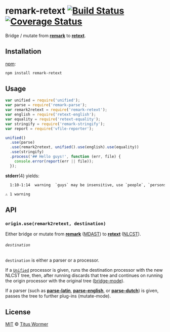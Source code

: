 # remark-retext [![Build Status][travis-badge]][travis] [![Coverage Status][codecov-badge]][codecov]

Bridge / mutate from [**remark**][remark] to [**retext**][retext].

## Installation

[npm][]:

```bash
npm install remark-retext
```

## Usage

```javascript
var unified = require('unified');
var parse = require('remark-parse');
var remark2retext = require('remark-retext');
var english = require('retext-english');
var equality = require('retext-equality');
var stringify = require('remark-stringify');
var report = require('vfile-reporter');

unified()
  .use(parse)
  .use(remark2retext, unified().use(english).use(equality))
  .use(stringify)
  .process('## Hello guys!', function (err, file) {
    console.error(report(err || file));
  });
```

**stderr**(4) yields:

```txt
  1:10-1:14  warning  `guys` may be insensitive, use `people`, `persons`, `folks` instead  gals-men  retext-equality

⚠ 1 warning
```

## API

### `origin.use(remark2retext, destination)`

Either bridge or mutate from [**remark**][remark] ([MDAST][]) to
[**retext**][retext] ([NLCST][]).

###### `destination`

`destination` is either a parser or a processor.

If a [`Unified`][processor] processor is given, runs the destination
processor with the new NLCST tree, then, after running discards that
tree and continues on running the origin processor with the original
tree ([bridge-mode][bridge]).

If a parser (such as [**parse-latin**][latin], [**parse-english**][english],
or [**parse-dutch**][dutch]) is given, passes the tree to further
plug-ins (mutate-mode).

## License

[MIT][license] © [Titus Wormer][author]

<!-- Definitions -->

[travis-badge]: https://img.shields.io/travis/wooorm/remark-retext.svg

[travis]: https://travis-ci.org/wooorm/remark-retext

[codecov-badge]: https://img.shields.io/codecov/c/github/wooorm/remark-retext.svg

[codecov]: https://codecov.io/github/wooorm/remark-retext

[npm]: https://docs.npmjs.com/cli/install

[license]: LICENSE

[author]: http://wooorm.com

[mdast]: https://github.com/wooorm/mdast

[remark]: https://github.com/wooorm/remark

[retext]: https://github.com/wooorm/retext

[processor]: https://github.com/wooorm/unified#processor

[bridge]: https://github.com/wooorm/unified#bridge

[nlcst]: https://github.com/wooorm/nlcst

[latin]: https://github.com/wooorm/parse-latin

[english]: https://github.com/wooorm/parse-english

[dutch]: https://github.com/wooorm/parse-dutch
